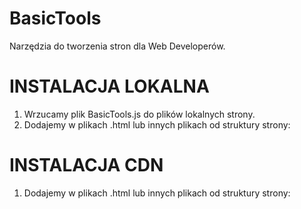 # BasicTools
Narzędzia do tworzenia stron dla Web Developerów.

# INSTALACJA LOKALNA
1. Wrzucamy plik BasicTools.js do plików lokalnych strony.
2. Dodajemy w plikach .html lub innych plikach od struktury strony:
**<script src="path/to/file/BasicTools.js" text="text/javascript"></script>**

# INSTALACJA CDN
1. Dodajemy w plikach .html lub innych plikach od struktury strony:
**<script src="https://authly.pl/cdn/v1.0/BasicTools.js" text="text/javascript"></script>**
